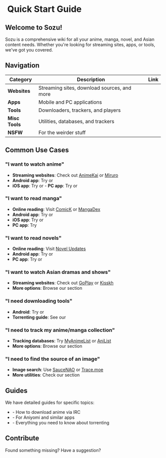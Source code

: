 # <iconify-icon icon="fa6-solid:bolt" style="margin-right:0.25em;color:#63E6BE;"></iconify-icon> Quick Start Guide

## Welcome to Sozu!

Sozu is a comprehensive wiki for all your anime, manga, novel, and Asian content needs. Whether you're looking for streaming sites, apps, or tools, we've got you covered.

## Navigation

| Category       | Description                                 | Link                                      |
| -------------- | ------------------------------------------- | ----------------------------------------- |
| **Websites**   | Streaming sites, download sources, and more | [<Pill name="Websites" />](/websites)     |
| **Apps**       | Mobile and PC applications                  | [<Pill name="Apps" />](/apps)             |
| **Tools**      | Downloaders, trackers, and players          | [<Pill name="Tools" />](/tools)           |
| **Misc Tools** | Utilities, databases, and trackers          | [<Pill name="Misc Tools" />](/misc-tools) |
| **NSFW**       | For the weirder stuff                       | [<Pill name="NSFW" />](/nsfw)             |

## Common Use Cases

### "I want to watch anime"

- **Streaming websites**: Check out [AnimeKai](https://animekai.to) or [Miruro](https://miruro.tv)
- **Android app**: Try [<Pill name="Aniyomi" />](https://aniyomi.org/) or [<Pill name="Dantotsu" />](https://dantotsuapp.netlify.app/install)
- **iOS app**: Try [<Pill name="AnymeX" />](https://anymex.vercel.app/) or [<Pill name="Ketsu" />](https://ketsu.app/) - **PC app**: Try [<Pill name="Miru" />](https://miru.watch/) or [<Pill name="Seanime" />](https://seanime.rahim.app/)

### "I want to read manga"

- **Online reading**: Visit [ComicK](https://comick.io) or [MangaDex](https://mangadex.org)
- **Android app**: Try [<Pill name="Kotatsu" />](https://kotatsu.app/) or [<Pill name="Yokai" />](https://mihon.app/forks/Yokai/)
- **iOS app**: Try [<Pill name="Paperback" />](https://paperback.moe/) or [<Pill name="Aidoku" />](https://aidoku.app/)
- **PC app**: Try [<Pill name="Houdoku" />](https://houdoku.netlify.app/)

### "I want to read novels"

- **Online reading**: Visit [Novel Updates](http://novelupdates.com)
- **Android app**: Try [<Pill name="LN Reader" />](https://lnreader.github.io/) or [<Pill name="Shosetsu" />](https://gitlab.com/shosetsuorg/shosetsu)
- **PC app**: Try [<Pill name="Calibre" />](https://calibre-ebook.com/) or [<Pill name="Koodo Reader" />](https://www.koodoreader.com/)

### "I want to watch Asian dramas and shows"

- **Streaming websites**: Check out [GoPlay](https://goplay.su) or [Kisskh](https://kisskh.co)
- **More options**: Browse our [<Pill name="Asian Content" />](/websites#asian-content) section

### "I need downloading tools"

- **Android**: Try [<Pill name="1DM" />](/tools#downloader) or [<Pill name="LibreTorrent" />](/tools#downloader)
- **Torrenting guide**: See our [<Pill name="Torrenting Guide" />](/guide/torrenting/getting-started)

### "I need to track my anime/manga collection"

- **Tracking databases**: Try [MyAnimeList](https://myanimelist.net) or [AniList](https://anilist.co)
- **More options**: Browse our [<Pill name="Database/Trackers" />](/misc-tools#databasetrackers) section

### "I need to find the source of an image"

- **Image search**: Use [SauceNAO](https://saucenao.com/) or [Trace.moe](https://trace.moe/)
- **More utilities**: Check our [<Pill name="Utilities" />](/misc-tools#utilities) section

## Guides

We have detailed guides for specific topics:

- [<Pill name="IRC Guide" />](/guide/irc) - How to download anime via IRC
- [<Pill name="Extension Repos" />](/guide/extension-repos) - For Aniyomi and similar apps
- [<Pill name="Torrenting" />](/guide/torrenting/getting-started) - Everything you need to know about torrenting

## Contribute

Found something missing? Have a suggestion?

[<Pill name="Submit Feedback" icon="mdi:github" color="gray" />](https://github.com/cyckey/sozu/issues)
